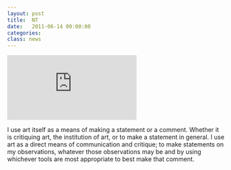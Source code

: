 ```yaml
---
layout: post
title:  NT
date:   2011-06-14 00:00:00
categories: 
class: news
---
```


<iframe class="movie-frame" src="http://player.vimeo.com/video/41877058?title=0&amp;byline=0&amp;portrait=0&amp;color=939b9e&amp;autoplay=1&amp;loop=1&amp;api=1" frameborder="0" webkitAllowFullScreen mozallowfullscreen allowFullScreen></iframe>

I use art itself as a means of making a statement or a comment. Whether it is critiquing art, the institution of art, or to make a statement in general. I use art as a direct means of communication and critique; to make statements on my observations, whatever those observations may be and by using whichever tools are most appropriate to best make that comment.

